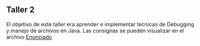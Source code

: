 ## Taller 2
El objetivo de este taller era aprender e implementar tecnícas de Debugging y manejo de archivos en Java.
Las consignas se pueden visualizar en el archivo [Enunciado](https://github.com/tobiasllop/AlgoritmosyEstructurasDeDatos-UBA/blob/main/Taller%202%20-%20Debugging%20y%20archivos/enunciado.pdf)
